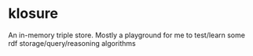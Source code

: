 # klosure
An in-memory triple store. Mostly a playground for me to test/learn some rdf storage/query/reasoning algorithms
